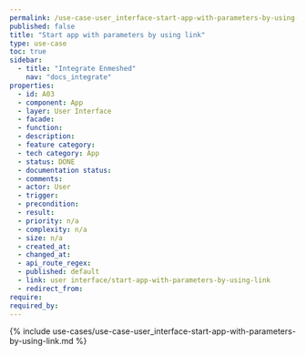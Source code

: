 ```yaml
---
permalink: /use-case-user_interface-start-app-with-parameters-by-using-link
published: false
title: "Start app with parameters by using link"
type: use-case
toc: true
sidebar:
  - title: "Integrate Enmeshed"
    nav: "docs_integrate"
properties:
  - id: A03
  - component: App
  - layer: User Interface
  - facade:
  - function:
  - description:
  - feature category:
  - tech category: App
  - status: DONE
  - documentation status:
  - comments:
  - actor: User
  - trigger:
  - precondition:
  - result:
  - priority: n/a
  - complexity: n/a
  - size: n/a
  - created_at:
  - changed_at:
  - api_route_regex:
  - published: default
  - link: user interface/start-app-with-parameters-by-using-link
  - redirect_from:
require:
required_by:
---
```


{% include use-cases/use-case-user_interface-start-app-with-parameters-by-using-link.md %}
